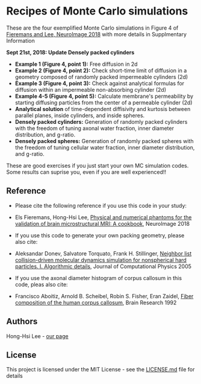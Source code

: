 # Recipes of Monte Carlo simulations

These are the four exemplified Monte Carlo simulations in Figure 4 of [Fieremans and Lee, NeuroImage 2018](https://doi.org/10.1016/j.neuroimage.2018.06.046) with more details in Supplmentary Information

**Sept 21st, 2018: Update Densely packed cylinders**

* **Example 1 (Figure 4, point 1):** Free diffusion in 2d
* **Example 2 (Figure 4, point 2):** Check short-time limit of diffusion in a geometry composed of randomly packed impermeable cylinders (2d)
* **Example 3 (Figure 4, point 3):** Check against analytical formulas for diffusion within an impermeable non-absorbing cylinder (2d)
* **Example 4-5 (Figure 4, point 5):** Calculate membrane's permeability by starting diffusing particles from the center of a permeable cylinder (2d)
* **Analytical solution** of time-dependent diffisivity and kurtosis between parallel planes, inside cylinders, and inside spheres.
* **Densely packed cylinders:** Generation of randomly packed cylinders with the freedom of tuning axonal water fraction, inner diameter distribution, and g-ratio.
* **Densely packed spheres:** Generation of randomly packed spheres with the freedom of tuning cellular water fraction, inner diameter distribution, and g-ratio.

These are good exercises if you just start your own MC simulation codes.
Some results can suprise you, even if you are well experienced!!

## Reference
* Please cite the following reference if you use this code in your study:
- Els Fieremans, Hong-Hsi Lee, [Physical and numerical phantoms for the validation of brain microstructural MRI: A cookbook](https://doi.org/10.1016/j.neuroimage.2018.06.046), NeuroImage 2018

* If you use this code to generate your own packing geometry, please also cite:
- Aleksandar Donev, Salvatore Torquato, Frank H. Stillinger, [Neighbor list collision-driven molecular dynamics simulation for nonspherical hard particles. I. Algorithmic details](https://doi.org/10.1016/j.jcp.2004.08.014), Journal of Computational Physics 2005

* If you use the axonal diameter histogram of corpus callosum in this code, pleas also cite:
- Francisco Aboitiz, Arnold B. Scheibel, Robin S. Fisher, Eran Zaidel, [Fiber composition of the human corpus callosum](https://doi.org/10.1016/0006-8993(92)90178-C), Brain Research 1992

## Authors
Hong-Hsi Lee - [our page](http://www.diffusion-mri.com/people/hong-hsi-lee)

## License
This project is licensed under the MIT License - see the [LICENSE.md](https://github.com/leehhtw/monte-carlo-simulation-recipes/blob/example1/LICENSE) file for details
